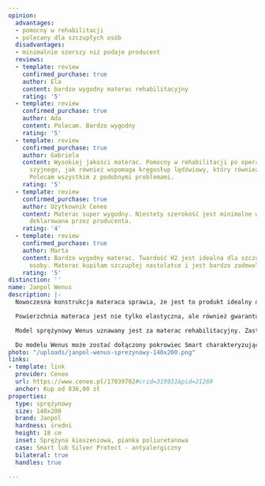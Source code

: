 ```yaml
---
opinion:
  advantages:
  - pomocny w rehabilitacji
  - polecany dla szczupłych osób
  disadvantages:
  - minimalnie szerszy niż podaje producent
  reviews:
  - template: review
    confirmed_purchase: true
    author: Ela
    content: bardzo wygodny materac rehabilitacyjny
    rating: '5'
  - template: review
    confirmed_purchase: true
    author: Ada
    content: Polecam. Bardzo wygodny
    rating: '5'
  - template: review
    confirmed_purchase: true
    author: Gabriela
    content: Wysokiej jakości materac. Pomocny w rehabilitacji po operacji kręgosłupa
      szyjnego, jak również wspomaga kręgosłup lędźwiowy, który również będzie operowany.
      Polecam wszystkim z podobnymi problemami.
    rating: '5'
  - template: review
    confirmed_purchase: true
    author: Użytkownik Ceneo
    content: Materac super wygodny. Niestety szerokość jest minimalne większa niż
      deklarowana przez producenta.
    rating: '4'
  - template: review
    confirmed_purchase: true
    author: Marta
    content: Bardzo wygodny materac. Twardość H2 jest idealna dla szczupłej, lekkiej
      osoby. Materac kupiłam szczupłej nastolatce i jest bardzo zadowolona.
    rating: '5'
distinction: ''
name: Janpol Wenus
description: |-
  Nowoczesna konstrukcja materaca sprawia, że jest to produkt idealny dla osób wymagających. W centralnej części wkładu znajdują się sprężyny kieszeniowe. Na powierzchni jednego metra kwadratowego znajduje się aż 260 niezależnych od siebie sprężyn. Dzięki temu materac niemal idealnie przystosowuje się do ciężaru i sposobu ułożenia ciała, umożliwiając jego użytkownikowi komfortowy i głęboki sen. Wierzchnie warstwy materaca zostały wykonane z równie wygodnej - wysokoelastycznej pianki poliuretanowej.

  Powierzchnia materaca jest nie tylko elastyczna, ale również gwarantuje zachowanie wysokiej higieny snu dzięki dużej przewiewności i bardzo dobrej cyrkulacji powietrza. W połączeniu z właściwościami antyalergicznymi stwarza idealne warunki do bezpiecznego i przede wszystkim zdrowego wypoczynku, wolnego od bakterii i drobnoustrojów znajdujących się w pomieszczeniu sypialnianym.

  Model sprężynowy Wenus uznawany jest za materac rehabilitacyjny. Zastosowanie pianki o różnym stopniu twardości tworzy na jego powierzchni siedem stref komfortu. Podział ten ma na celu podparcie mięśni podczas snu, zachowując przy tym prawidłową postawę kręgosłupa. Dzięki swoim właściwościom produkt nadaje się świetnie do codziennego wypoczynku dla osób, które miewają problemy związane z nieprawidłową postawą ciała lub bólami kręgosłupa, a także dla tych, którzy lubią średniej twardości materace.

  Do modelu Wenus może zostać dołączony pokrowiec Smart charakteryzujący się miękkością i delikatnością oraz pokrowiec Silver Protect ze specjalną powłoką z zawartością srebra. Niezależnie od ostatecznego wyboru użytkownika, pokrowiec wpływa na wydłużenie żywotności materaca. Warto jednak pamiętać, aby prać go w temperaturze do 60°C.
photo: "/uploads/janpol-wenus-sprezynowy-140x200.png"
links:
- template: link
  provider: Ceneo
  url: https://www.ceneo.pl/17039702#crid=319931&pid=21269
  anchor: Kup od 836,00 zł
properties:
  type: sprężynowy
  size: 140x200
  brand: Janpol
  hardness: średni
  height: 18 cm
  inset: Sprężyna kieszeniowa, pianka poliuretanowa
  case: Smart lub Silver Protect - antyalergiczny
  bilateral: true
  handles: true

---
```

